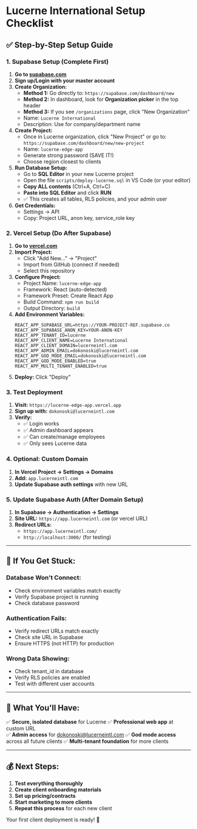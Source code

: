# Lucerne International Setup Checklist

## ✅ Step-by-Step Setup Guide

### 1. Supabase Setup (Complete First)

1. **Go to [supabase.com](https://supabase.com)**
2. **Sign up/Login with your master account**
3. **Create Organization:**
   - **Method 1:** Go directly to: `https://supabase.com/dashboard/new`
   - **Method 2:** In dashboard, look for **Organization picker** in the top header
   - **Method 3:** If you see `/organizations` page, click "New Organization"
   - Name: `Lucerne International`
   - Description: Use for company/department name
4. **Create Project:**
   - Once in Lucerne organization, click "New Project" or go to: `https://supabase.com/dashboard/new/new-project`
   - Name: `lucerne-edge-app`
   - Generate strong password (SAVE IT!)
   - Choose region closest to clients
5. **Run Database Setup:**
   - Go to **SQL Editor** in your new Lucerne project
   - Open the file `scripts/deploy-lucerne.sql` in VS Code (or your editor)
   - **Copy ALL contents** (Ctrl+A, Ctrl+C)
   - **Paste into SQL Editor** and click **RUN**
   - ✅ This creates all tables, RLS policies, and your admin user
6. **Get Credentials:**
   - Settings → API
   - Copy: Project URL, anon key, service_role key

### 2. Vercel Setup (Do After Supabase)

1. **Go to [vercel.com](https://vercel.com)**
2. **Import Project:**
   - Click "Add New..." → "Project"
   - Import from GitHub (connect if needed)
   - Select this repository
3. **Configure Project:**
   - Project Name: `lucerne-edge-app`
   - Framework: React (auto-detected)
   - Framework Preset: Create React App
   - Build Command: `npm run build`
   - Output Directory: `build`
4. **Add Environment Variables:**
   ```
   REACT_APP_SUPABASE_URL=https://YOUR-PROJECT-REF.supabase.co
   REACT_APP_SUPABASE_ANON_KEY=YOUR-ANON-KEY
   REACT_APP_TENANT_ID=lucerne
   REACT_APP_CLIENT_NAME=Lucerne International
   REACT_APP_CLIENT_DOMAIN=lucerneintl.com
   REACT_APP_ADMIN_EMAIL=dokonoski@lucerneintl.com
   REACT_APP_GOD_MODE_EMAIL=dokonoski@lucerneintl.com
   REACT_APP_GOD_MODE_ENABLED=true
   REACT_APP_MULTI_TENANT_ENABLED=true
   ```
5. **Deploy:** Click "Deploy"

### 3. Test Deployment

1. **Visit:** `https://lucerne-edge-app.vercel.app`
2. **Sign up with:** `dokonoski@lucerneintl.com`
3. **Verify:**
   - ✅ Login works
   - ✅ Admin dashboard appears
   - ✅ Can create/manage employees
   - ✅ Only sees Lucerne data

### 4. Optional: Custom Domain

1. **In Vercel Project → Settings → Domains**
2. **Add:** `app.lucerneintl.com` 
3. **Update Supabase auth settings** with new URL

### 5. Update Supabase Auth (After Domain Setup)

1. **In Supabase → Authentication → Settings**
2. **Site URL:** `https://app.lucerneintl.com` (or vercel URL)
3. **Redirect URLs:** 
   - `https://app.lucerneintl.com/`
   - `http://localhost:3000/` (for testing)

---

## 🚨 If You Get Stuck:

### Database Won't Connect:
- Check environment variables match exactly
- Verify Supabase project is running
- Check database password

### Authentication Fails:
- Verify redirect URLs match exactly
- Check site URL in Supabase
- Ensure HTTPS (not HTTP) for production

### Wrong Data Showing:
- Check tenant_id in database
- Verify RLS policies are enabled
- Test with different user accounts

---

## 📝 What You'll Have:

✅ **Secure, isolated database** for Lucerne
✅ **Professional web app** at custom URL  
✅ **Admin access** for dokonoski@lucerneintl.com
✅ **God mode access** across all future clients
✅ **Multi-tenant foundation** for more clients

---

## 💰 Next Steps:

1. **Test everything thoroughly**
2. **Create client onboarding materials** 
3. **Set up pricing/contracts**
4. **Start marketing to more clients**
5. **Repeat this process** for each new client

Your first client deployment is ready! 🎉